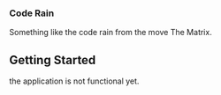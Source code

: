 ### Code Rain

Something like the code rain from the move The Matrix.

## Getting Started

the application is not functional yet.
